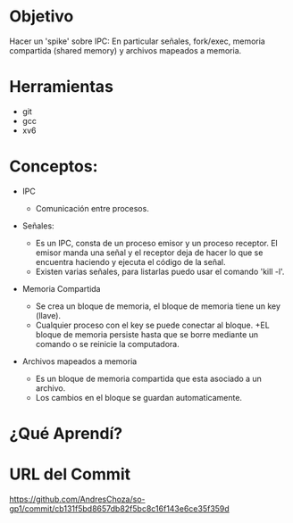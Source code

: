 # Objetivo
Hacer un 'spike' sobre IPC: En particular señales, fork/exec, memoria compartida (shared memory) y archivos mapeados a memoria.

# Herramientas
+ git 
+ gcc
+ xv6

# Conceptos:

+ IPC
  + Comunicación entre procesos.

+ Señales: 
  + Es un IPC, consta de un proceso emisor y un proceso receptor. 
  El emisor manda una señal y el receptor deja de hacer lo que se encuentra haciendo y ejecuta el código de la señal.
  + Existen varias señales, para listarlas puedo usar el comando 'kill -l'.

+ Memoria Compartida
  + Se crea un bloque de memoria, el bloque de memoria tiene un key (llave).
  + Cualquier proceso con el key se puede conectar al bloque.
  +EL bloque de memoria persiste hasta que se borre mediante un comando o se reinicie la computadora.

+ Archivos mapeados a memoria
  + Es un bloque de memoria compartida que esta asociado a un archivo.
  + Los cambios en el bloque se guardan automaticamente.
  
# ¿Qué Aprendí?

# URL del Commit
https://github.com/AndresChoza/so-gp1/commit/cb131f5bd8657db82f5bc8c16f143e6ce35f359d
